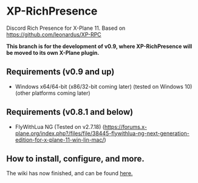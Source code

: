 # XP-RichPresence
Discord Rich Presence for X-Plane 11.
Based on https://github.com/leonardus/XP-RPC

**This branch is for the development of v0.9, where XP-RichPresence will be moved to its own X-Plane plugin.**

## Requirements (v0.9 and up)
- Windows x64/64-bit (x86/32-bit coming later) (tested on Windows 10)
(other platforms coming later)

## Requirements (v0.8.1 and below)
- FlyWithLua NG (Tested on v2.7.18) (https://forums.x-plane.org/index.php?/files/file/38445-flywithlua-ng-next-generation-edition-for-x-plane-11-win-lin-mac/)

## How to install, configure, and more.
The wiki has now finished, and can be found [here.](https://github.com/slimit75/XP-RichPresence/wiki)
